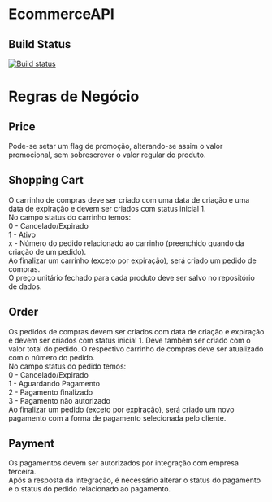 # EcommerceAPI

## Build Status
[![Build status](https://ci.appveyor.com/api/projects/status/gu2updv7xxv6v95w/branch/master?svg=true)](https://ci.appveyor.com/project/mateusggeracino/ecommerceapi/branch/master)

# Regras de Negócio

## Price

Pode-se setar um flag de promoção, alterando-se assim o valor promocional, sem sobrescrever o valor regular do produto.

## Shopping Cart

O carrinho de compras deve ser criado com uma data de criação e uma data de expiração e devem ser criados com status inicial 1.  
No campo status do carrinho temos:  
0 - Cancelado/Expirado  
1 - Ativo  
x - Número do pedido relacionado ao carrinho (preenchido quando da criação de um pedido).  
Ao finalizar um carrinho (exceto por expiração), será criado um pedido de compras.  
O preço unitário fechado para cada produto deve ser salvo no repositório de dados.  

## Order

Os pedidos de compras devem ser criados com data de criação e expiração e devem ser criados com status inicial 1. Deve também ser criado com o valor total do pedido. O respectivo carrinho de compras deve ser atualizado com o número do pedido.  
No campo status do pedido temos:  
0 - Cancelado/Expirado  
1 - Aguardando Pagamento  
2 - Pagamento finalizado  
3 - Pagamento não autorizado  
Ao finalizar um pedido (exceto por expiração), será criado um novo pagamento com a forma de pagamento selecionada pelo cliente.

## Payment

Os pagamentos devem ser autorizados por integração com empresa terceira.  
Após a resposta da integração, é necessário alterar o status do pagamento e o status do pedido relacionado ao pagamento.
